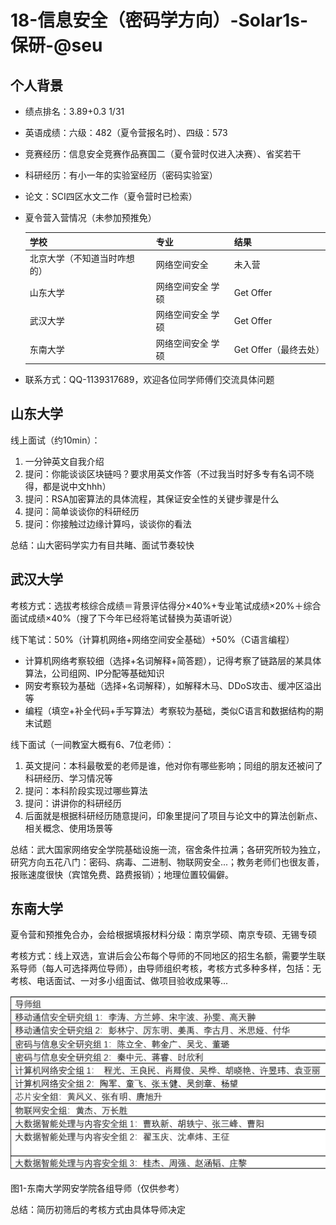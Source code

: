 # 18-信息安全（密码学方向）-Solar1s-保研-@seu

## 个人背景

- 绩点排名：3.89+0.3	1/31

- 英语成绩：六级：482（夏令营报名时）、四级：573

- 竞赛经历：信息安全竞赛作品赛国二（夏令营时仅进入决赛）、省奖若干

- 科研经历：有小一年的实验室经历（密码实验室）

- 论文：SCI四区水文二作（夏令营时已检索）

- 夏令营入营情况（未参加预推免）

  | 学校                         | 专业              | 结果                  |
  | ---------------------------- | ----------------- | --------------------- |
  | 北京大学（不知道当时咋想的） | 网络空间安全      | 未入营                |
  | 山东大学                     | 网络空间安全 学硕 | Get Offer             |
  | 武汉大学                     | 网络空间安全 学硕 | Get Offer             |
  | 东南大学                     | 网络空间安全 学硕 | Get Offer（最终去处） |

- 联系方式：QQ-1139317689，欢迎各位同学师傅们交流具体问题

## 山东大学

线上面试（约10min）：

1. 一分钟英文自我介绍
2. 提问：你能谈谈区块链吗？要求用英文作答（不过我当时好多专有名词不晓得，都是说中文hhh）
3. 提问：RSA加密算法的具体流程，其保证安全性的关键步骤是什么
4. 提问：简单谈谈你的科研经历
5. 提问：你接触过边缘计算吗，谈谈你的看法

总结：山大密码学实力有目共睹、面试节奏较快

## 武汉大学

考核方式：选拔考核综合成绩＝背景评估得分×40%+专业笔试成绩×20%＋综合面试成绩×40%（搜了下今年已经将笔试替换为英语听说）

线下笔试：50%（计算机网络+网络空间安全基础）+50%（C语言编程）

- 计算机网络考察较细（选择+名词解释+简答题），记得考察了链路层的某具体算法，公司组网、IP分配等基础知识
- 网安考察较为基础（选择+名词解释），如解释木马、DDoS攻击、缓冲区溢出等
- 编程（填空+补全代码+手写算法）考察较为基础，类似C语言和数据结构的期末试题

线下面试（一间教室大概有6、7位老师）： 

1. 英文提问：本科最敬爱的老师是谁，他对你有哪些影响；同组的朋友还被问了科研经历、学习情况等
2. 提问：本科阶段实现过哪些算法
3. 提问：讲讲你的科研经历
4. 后面就是根据科研经历随意提问，印象里提问了项目与论文中的算法创新点、相关概念、使用场景等

总结：武大国家网络安全学院基础设施一流，宿舍条件拉满；各研究所较为独立，研究方向五花八门：密码、病毒、二进制、物联网安全...；教务老师们也很友善，报账速度很快（宾馆免费、路费报销）；地理位置较偏僻。

## 东南大学

夏令营和预推免合办，会给根据填报材料分级：南京学硕、南京专硕、无锡专硕

考核方式：线上双选，宣讲后会公布每个导师的不同地区的招生名额，需要学生联系导师（每人可选择两位导师），由导师组织考核，考核方式多种多样，包括：无考核、电话面试、一对多小组面试、做项目验收成果等...

![](img/solaris.png)

图1-东南大学网安学院各组导师（仅供参考）

总结：简历初筛后的考核方式由具体导师决定



